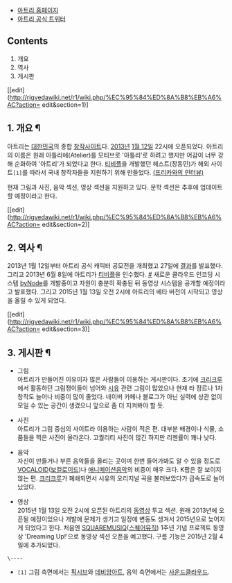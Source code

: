   * [아트리 홈페이지](http://ate.li/)
  * [아트리 공식 트위터](https://twitter.com/AteliAtelier)  

## Contents

    

1. 개요 
2. 역사 
3. 게시판 

[[edit](http://rigvedawiki.net/r1/wiki.php/%EC%95%84%ED%8A%B8%EB%A6%AC?action=
edit&section=1)]

## 1. 개요 ¶

아트리는 [대한민국](%EB%8C%80%ED%95%9C%EB%AF%BC%EA%B5%AD.md)의 종합 [창작사이트](%EC%B0%BD%EC%9E%91%20%EC%82%AC%EC%9D%B4%ED%8A%B8.md)다.
[2013년](2013%EB%85%84.md) [1월 12일](1%EC%9B%94%2012%EC%9D%BC.md) 22시에
오픈되었다. 아트리의 이름은 원래 아틀리에(Atelier)를 모티브로 '아틀리'로 하려고 했지만 어감이 너무 강해 순화하여 '아트리'가
되었다고 한다. [티비플](%ED%8B%B0%EB%B9%84%ED%94%8C.md)을 개발했던 헤스트(장동민)가 해외 사이트`[1]`를
따라서 국내 창작자들을 지원하기 위해 만들었다. [(프리카와의
인터뷰)](http://subculture.co.kr/interview/117877)

  

현재 그림과 사진, 음악 섹션, 영상 섹션을 지원하고 있다. 문학 섹션은 추후에 업데이트할 예정이라고 한다.

  

[[edit](http://rigvedawiki.net/r1/wiki.php/%EC%95%84%ED%8A%B8%EB%A6%AC?action=
edit&section=2)]

## 2. 역사 ¶

2013년 1월 12일부터 아트리 공식 캐릭터 공모전을 개최했고 27일에
[결과](http://hello.ate.li/post/104232159830)를 발표했다. 그리고 2013년 6월 8일에 아트리가
[티비플](%ED%8B%B0%EB%B9%84%ED%94%8C.md)을 인수했다.
[#](http://hello.ate.li/post/104232495000) 새로운 클라우드 인코딩 시스템
[byNode](https://twitter.com/AteliAtelier/status/342255860069855233)를 개발중이고
자원이 충분히 확충된 뒤 동영상 시스템을 공개할 예정이라고 발표했다. 그리고 2015년 1월 13일 오전 2시에 아트리의 베타 버전이
시작되고 영상을 올릴 수 있게 되었다.

  

[[edit](http://rigvedawiki.net/r1/wiki.php/%EC%95%84%ED%8A%B8%EB%A6%AC?action=
edit&section=3)]

## 3. 게시판 ¶

  * 그림   
아트리가 만들어진 이유이자 많은 사람들이 이용하는 게시판이다. 초기에
[크리크루](%ED%81%AC%EB%A6%AC%ED%81%AC%EB%A3%A8.md)에서 활동하던 그림쟁이들이 넘어와
[시유](%EC%8B%9C%EC%9C%A0%28VOCALOID%29.md) 관련 그림이 많았으나 현재 타 장르나 1차 창작도 늘어나
비중이 많이 줄었다. 네이버 카페나 블로그가 아닌 실력에 상관 없이 모일 수 있는 공간이 생겼으니 앞으로 좀 더 지켜봐야 할 듯.  

  * 사진  
아트리가 그림 중심의 사이트라 이용하는 사람이 적은 편. 대부분 배경이나 식물, 소품들을 찍은 사진이 올라온다. 고퀄리티 사진이 많긴 하지만
리젠률이 꽤나 낮다.  

  * 음악  
자신이 만들거나 부른 음악들을 올리는 곳이며 한번 들어가봐도 알 수 있을 정도로 [VOCALOID](VOCALOID.md)([보컬로이드](%EB%B3%B4%EC%BB%AC%EB%A1%9C%EC%9D%B4%EB%93%9C.md))나 [애니메이션음악](%EC%95%A0%EB%8B%88%EB%A9%94%EC%9D%B4%EC%85%98%20%EC%9D%8C%EC%95%85.md)의
비중이 매우 크다. K팝은 잘 보이지 않는 편. [크리크루](%ED%81%AC%EB%A6%AC%ED%81%AC%EB%A3%A8.md)가
폐쇄되면서 시유의 오리지널 곡을 불러보았다가 급속도로 늘어났었다.  

  * 영상  
2015년 1월 13일 오전 2시에 오픈된 아트리의 [동영상](%EB%8F%99%EC%98%81%EC%83%81.md) 투고 섹션.
원래 2013년에 오픈될 예정이었으나 개발에 문제가 생기고 일정에 변동도 생겨서 2015년으로 늦어지게 되었다고 한다. 처음엔 [SQUAREMUSIQ](SQUARE%20MUSIQ.md)([스퀘어뮤직](%EC%8A%A4%ED%80%98%EC%96%B4%20%EB%AE%A4%EC%A7%81.md)) 1주년 기념 프로젝트 동영상
'Dreaming Up!'으로 동영상 섹션 오픈을 예고했다. 구름 기능은 2015년 2월 4일에 추가되었다.  

`\----`

  * `[1]` 그림 측면에서는 [픽시브](%ED%94%BD%EC%8B%9C%EB%B8%8C.md)와 [데비앙아트](%EB%8D%B0%EB%B9%84%EC%95%99%EC%95%84%ED%8A%B8.md), 음악 측면에서는 [사운드클라우드](%EC%82%AC%EC%9A%B4%EB%93%9C%ED%81%B4%EB%9D%BC%EC%9A%B0%EB%93%9C.md).


